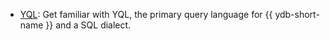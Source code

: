 * [YQL](../../yql.md): Get familiar with YQL, the primary query language for {{ ydb-short-name }} and a SQL dialect.
